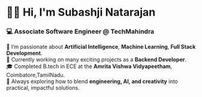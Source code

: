  # 👋🏼 Hi, I'm Subashji Natarajan

### 💻 Associate Software Engineer @ TechMahindra

👀 I’m passionate about **Artificial Intelligence**, **Machine Learning**, **Full Stack Development**.  
🌱 Currently working on many exciting projects as a **Backend Developer**.  
🎓 Completed B.tech in ECE  at the **Amrita Vishwa Vidyapeetham**, Coimbatore,TamilNadu.    
🔭 Always exploring how to blend **engineering, AI, and creativity** into practical, impactful solutions.


